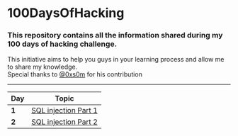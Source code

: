 # 100DaysOfHacking

### This repository contains all the information shared during my 100 days of hacking challenge.                                                               
This initiative aims to help you guys in your learning process and allow me to share my knowledge.     
Special thanks to [@0xs0m](https://twitter.com/0xs0m?s=21&t=av1xl1GXvKGxH36y0ENvvw) for his contribution

___
Day | Topic
--- | ---
**1** |  [SQL injection Part 1](/days/day1.md)
**2** |  [SQL injection Part 2](/days/day2.md)


